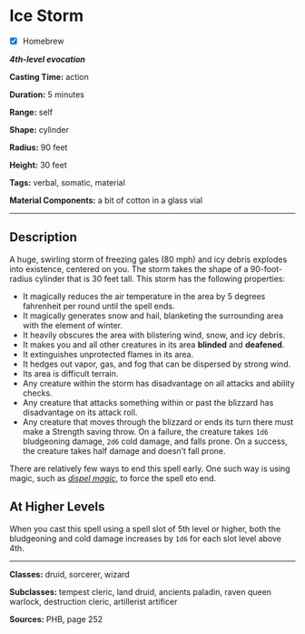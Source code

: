 # Ice Storm

- [x] Homebrew

***4th-level evocation***

**Casting Time:** action

**Duration:** 5 minutes

**Range:** self

**Shape:** cylinder

**Radius:** 90 feet

**Height:** 30 feet

**Tags:** verbal, somatic, material

**Material Components:** a bit of cotton in a glass vial

---

## Description
A huge, swirling storm of freezing gales (80 mph) and icy debris explodes into existence, centered on you.
The storm takes the shape of a 90-foot-radius cylinder that is 30 feet tall.
This storm has the following properties:
- It magically reduces the air temperature in the area by 5 degrees fahrenheit per round until the spell ends.
- It magically generates snow and hail, blanketing the surrounding area with the element of winter.
- It heavily obscures the area with blistering wind, snow, and icy debris.
- It makes you and all other creatures in its area **blinded** and **deafened**.
- It extinguishes unprotected flames in its area.
- It hedges out vapor, gas, and fog that can be dispersed by strong wind.
- Its area is difficult terrain.
- Any creature within the storm has disadvantage on all attacks and ability checks.
- Any creature that attacks something within or past the blizzard has disadvantage on its attack roll.
- Any creature that moves through the blizzard or ends its turn there must make a Strength saving throw.
On a failure, the creature takes `1d6` bludgeoning damage, `2d6` cold damage, and falls prone.
On a success, the creature takes half damage and doesn’t fall prone.

There are relatively few ways to end this spell early.
One such way is using magic, such as [*dispel magic*](../level-3/dispel-magic.md), to force the spell eto end.

## At Higher Levels
When you cast this spell using a spell slot of 5th level or higher, both the bludgeoning and cold damage increases by `1d6` for each slot level above 4th.

---

**Classes:** druid, sorcerer, wizard

**Subclasses:** tempest cleric, land druid, ancients paladin, raven queen warlock, destruction cleric, artillerist artificer

**Sources:** PHB, page 252
